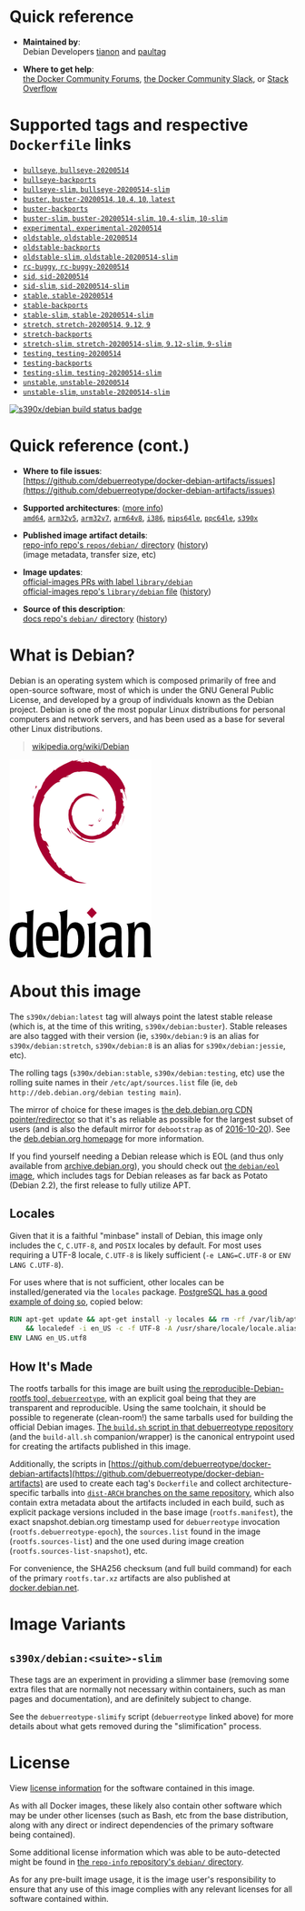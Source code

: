 <!--

********************************************************************************

WARNING:

    DO NOT EDIT "debian/README.md"

    IT IS AUTO-GENERATED

    (from the other files in "debian/" combined with a set of templates)

********************************************************************************

-->

# Quick reference

-	**Maintained by**:  
	Debian Developers [tianon](https://qa.debian.org/developer.php?login=tianon) and [paultag](https://qa.debian.org/developer.php?login=paultag)

-	**Where to get help**:  
	[the Docker Community Forums](https://forums.docker.com/), [the Docker Community Slack](http://dockr.ly/slack), or [Stack Overflow](https://stackoverflow.com/search?tab=newest&q=docker)

# Supported tags and respective `Dockerfile` links

-	[`bullseye`, `bullseye-20200514`](https://github.com/debuerreotype/docker-debian-artifacts/blob/5866e0cd6deb17b0df89c15e62bc550c10cde455/bullseye/Dockerfile)
-	[`bullseye-backports`](https://github.com/debuerreotype/docker-debian-artifacts/blob/5866e0cd6deb17b0df89c15e62bc550c10cde455/bullseye/backports/Dockerfile)
-	[`bullseye-slim`, `bullseye-20200514-slim`](https://github.com/debuerreotype/docker-debian-artifacts/blob/5866e0cd6deb17b0df89c15e62bc550c10cde455/bullseye/slim/Dockerfile)
-	[`buster`, `buster-20200514`, `10.4`, `10`, `latest`](https://github.com/debuerreotype/docker-debian-artifacts/blob/5866e0cd6deb17b0df89c15e62bc550c10cde455/buster/Dockerfile)
-	[`buster-backports`](https://github.com/debuerreotype/docker-debian-artifacts/blob/5866e0cd6deb17b0df89c15e62bc550c10cde455/buster/backports/Dockerfile)
-	[`buster-slim`, `buster-20200514-slim`, `10.4-slim`, `10-slim`](https://github.com/debuerreotype/docker-debian-artifacts/blob/5866e0cd6deb17b0df89c15e62bc550c10cde455/buster/slim/Dockerfile)
-	[`experimental`, `experimental-20200514`](https://github.com/debuerreotype/docker-debian-artifacts/blob/5866e0cd6deb17b0df89c15e62bc550c10cde455/experimental/Dockerfile)
-	[`oldstable`, `oldstable-20200514`](https://github.com/debuerreotype/docker-debian-artifacts/blob/5866e0cd6deb17b0df89c15e62bc550c10cde455/oldstable/Dockerfile)
-	[`oldstable-backports`](https://github.com/debuerreotype/docker-debian-artifacts/blob/5866e0cd6deb17b0df89c15e62bc550c10cde455/oldstable/backports/Dockerfile)
-	[`oldstable-slim`, `oldstable-20200514-slim`](https://github.com/debuerreotype/docker-debian-artifacts/blob/5866e0cd6deb17b0df89c15e62bc550c10cde455/oldstable/slim/Dockerfile)
-	[`rc-buggy`, `rc-buggy-20200514`](https://github.com/debuerreotype/docker-debian-artifacts/blob/5866e0cd6deb17b0df89c15e62bc550c10cde455/rc-buggy/Dockerfile)
-	[`sid`, `sid-20200514`](https://github.com/debuerreotype/docker-debian-artifacts/blob/5866e0cd6deb17b0df89c15e62bc550c10cde455/sid/Dockerfile)
-	[`sid-slim`, `sid-20200514-slim`](https://github.com/debuerreotype/docker-debian-artifacts/blob/5866e0cd6deb17b0df89c15e62bc550c10cde455/sid/slim/Dockerfile)
-	[`stable`, `stable-20200514`](https://github.com/debuerreotype/docker-debian-artifacts/blob/5866e0cd6deb17b0df89c15e62bc550c10cde455/stable/Dockerfile)
-	[`stable-backports`](https://github.com/debuerreotype/docker-debian-artifacts/blob/5866e0cd6deb17b0df89c15e62bc550c10cde455/stable/backports/Dockerfile)
-	[`stable-slim`, `stable-20200514-slim`](https://github.com/debuerreotype/docker-debian-artifacts/blob/5866e0cd6deb17b0df89c15e62bc550c10cde455/stable/slim/Dockerfile)
-	[`stretch`, `stretch-20200514`, `9.12`, `9`](https://github.com/debuerreotype/docker-debian-artifacts/blob/5866e0cd6deb17b0df89c15e62bc550c10cde455/stretch/Dockerfile)
-	[`stretch-backports`](https://github.com/debuerreotype/docker-debian-artifacts/blob/5866e0cd6deb17b0df89c15e62bc550c10cde455/stretch/backports/Dockerfile)
-	[`stretch-slim`, `stretch-20200514-slim`, `9.12-slim`, `9-slim`](https://github.com/debuerreotype/docker-debian-artifacts/blob/5866e0cd6deb17b0df89c15e62bc550c10cde455/stretch/slim/Dockerfile)
-	[`testing`, `testing-20200514`](https://github.com/debuerreotype/docker-debian-artifacts/blob/5866e0cd6deb17b0df89c15e62bc550c10cde455/testing/Dockerfile)
-	[`testing-backports`](https://github.com/debuerreotype/docker-debian-artifacts/blob/5866e0cd6deb17b0df89c15e62bc550c10cde455/testing/backports/Dockerfile)
-	[`testing-slim`, `testing-20200514-slim`](https://github.com/debuerreotype/docker-debian-artifacts/blob/5866e0cd6deb17b0df89c15e62bc550c10cde455/testing/slim/Dockerfile)
-	[`unstable`, `unstable-20200514`](https://github.com/debuerreotype/docker-debian-artifacts/blob/5866e0cd6deb17b0df89c15e62bc550c10cde455/unstable/Dockerfile)
-	[`unstable-slim`, `unstable-20200514-slim`](https://github.com/debuerreotype/docker-debian-artifacts/blob/5866e0cd6deb17b0df89c15e62bc550c10cde455/unstable/slim/Dockerfile)

[![s390x/debian build status badge](https://img.shields.io/jenkins/s/https/doi-janky.infosiftr.net/job/multiarch/job/s390x/job/debian.svg?label=s390x/debian%20%20build%20job)](https://doi-janky.infosiftr.net/job/multiarch/job/s390x/job/debian/)

# Quick reference (cont.)

-	**Where to file issues**:  
	[https://github.com/debuerreotype/docker-debian-artifacts/issues](https://github.com/debuerreotype/docker-debian-artifacts/issues)

-	**Supported architectures**: ([more info](https://github.com/docker-library/official-images#architectures-other-than-amd64))  
	[`amd64`](https://hub.docker.com/r/amd64/debian/), [`arm32v5`](https://hub.docker.com/r/arm32v5/debian/), [`arm32v7`](https://hub.docker.com/r/arm32v7/debian/), [`arm64v8`](https://hub.docker.com/r/arm64v8/debian/), [`i386`](https://hub.docker.com/r/i386/debian/), [`mips64le`](https://hub.docker.com/r/mips64le/debian/), [`ppc64le`](https://hub.docker.com/r/ppc64le/debian/), [`s390x`](https://hub.docker.com/r/s390x/debian/)

-	**Published image artifact details**:  
	[repo-info repo's `repos/debian/` directory](https://github.com/docker-library/repo-info/blob/master/repos/debian) ([history](https://github.com/docker-library/repo-info/commits/master/repos/debian))  
	(image metadata, transfer size, etc)

-	**Image updates**:  
	[official-images PRs with label `library/debian`](https://github.com/docker-library/official-images/pulls?q=label%3Alibrary%2Fdebian)  
	[official-images repo's `library/debian` file](https://github.com/docker-library/official-images/blob/master/library/debian) ([history](https://github.com/docker-library/official-images/commits/master/library/debian))

-	**Source of this description**:  
	[docs repo's `debian/` directory](https://github.com/docker-library/docs/tree/master/debian) ([history](https://github.com/docker-library/docs/commits/master/debian))

# What is Debian?

Debian is an operating system which is composed primarily of free and open-source software, most of which is under the GNU General Public License, and developed by a group of individuals known as the Debian project. Debian is one of the most popular Linux distributions for personal computers and network servers, and has been used as a base for several other Linux distributions.

> [wikipedia.org/wiki/Debian](https://en.wikipedia.org/wiki/Debian)

![logo](https://raw.githubusercontent.com/docker-library/docs/b449be7df57e9ed9086bb5821bfb5d6cdc5d67a4/debian/logo.png)

# About this image

The `s390x/debian:latest` tag will always point the latest stable release (which is, at the time of this writing, `s390x/debian:buster`). Stable releases are also tagged with their version (ie, `s390x/debian:9` is an alias for `s390x/debian:stretch`, `s390x/debian:8` is an alias for `s390x/debian:jessie`, etc).

The rolling tags (`s390x/debian:stable`, `s390x/debian:testing`, etc) use the rolling suite names in their `/etc/apt/sources.list` file (ie, `deb http://deb.debian.org/debian testing main`).

The mirror of choice for these images is [the deb.debian.org CDN pointer/redirector](https://deb.debian.org) so that it's as reliable as possible for the largest subset of users (and is also the default mirror for `debootstrap` as of [2016-10-20](https://anonscm.debian.org/cgit/d-i/debootstrap.git/commit/?id=9e8bc60ad1ccf3a25ce7890526b70059f3e770de)). See the [deb.debian.org homepage](https://deb.debian.org) for more information.

If you find yourself needing a Debian release which is EOL (and thus only available from [archive.debian.org](http://archive.debian.org)), you should check out [the `debian/eol` image](https://hub.docker.com/r/debian/eol/), which includes tags for Debian releases as far back as Potato (Debian 2.2), the first release to fully utilize APT.

## Locales

Given that it is a faithful "minbase" install of Debian, this image only includes the `C`, `C.UTF-8`, and `POSIX` locales by default. For most uses requiring a UTF-8 locale, `C.UTF-8` is likely sufficient (`-e LANG=C.UTF-8` or `ENV LANG C.UTF-8`).

For uses where that is not sufficient, other locales can be installed/generated via the `locales` package. [PostgreSQL has a good example of doing so](https://github.com/docker-library/postgres/blob/69bc540ecfffecce72d49fa7e4a46680350037f9/9.6/Dockerfile#L21-L24), copied below:

```dockerfile
RUN apt-get update && apt-get install -y locales && rm -rf /var/lib/apt/lists/* \
	&& localedef -i en_US -c -f UTF-8 -A /usr/share/locale/locale.alias en_US.UTF-8
ENV LANG en_US.utf8
```

## How It's Made

The rootfs tarballs for this image are built using [the reproducible-Debian-rootfs tool, `debuerreotype`](https://github.com/debuerreotype/debuerreotype), with an explicit goal being that they are transparent and reproducible. Using the same toolchain, it should be possible to regenerate (clean-room!) the same tarballs used for building the official Debian images. [The `build.sh` script in that debuerreotype repository](https://github.com/debuerreotype/debuerreotype/blob/master/build.sh) (and the `build-all.sh` companion/wrapper) is the canonical entrypoint used for creating the artifacts published in this image.

Additionally, the scripts in [https://github.com/debuerreotype/docker-debian-artifacts](https://github.com/debuerreotype/docker-debian-artifacts) are used to create each tag's `Dockerfile` and collect architecture-specific tarballs into [`dist-ARCH` branches on the same repository](https://github.com/debuerreotype/docker-debian-artifacts/branches), which also contain extra metadata about the artifacts included in each build, such as explicit package versions included in the base image (`rootfs.manifest`), the exact snapshot.debian.org timestamp used for `debuerreotype` invocation (`rootfs.debuerreotype-epoch`), the `sources.list` found in the image (`rootfs.sources-list`) and the one used during image creation (`rootfs.sources-list-snapshot`), etc.

For convenience, the SHA256 checksum (and full build command) for each of the primary `rootfs.tar.xz` artifacts are also published at [docker.debian.net](https://docker.debian.net/).

# Image Variants

## `s390x/debian:<suite>-slim`

These tags are an experiment in providing a slimmer base (removing some extra files that are normally not necessary within containers, such as man pages and documentation), and are definitely subject to change.

See the `debuerreotype-slimify` script (`debuerreotype` linked above) for more details about what gets removed during the "slimification" process.

# License

View [license information](https://www.debian.org/social_contract#guidelines) for the software contained in this image.

As with all Docker images, these likely also contain other software which may be under other licenses (such as Bash, etc from the base distribution, along with any direct or indirect dependencies of the primary software being contained).

Some additional license information which was able to be auto-detected might be found in [the `repo-info` repository's `debian/` directory](https://github.com/docker-library/repo-info/tree/master/repos/debian).

As for any pre-built image usage, it is the image user's responsibility to ensure that any use of this image complies with any relevant licenses for all software contained within.
